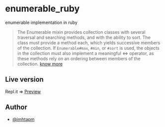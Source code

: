 # enumerable_ruby
 enumerable implementation in ruby

 >The Enumerable mixin provides collection classes with several traversal and searching methods, and with the ability to sort. The class must provide a method each, which yields successive members of the collection. If  `Enumerable#max`, `#min`, or `#sort` is used, the objects in the collection must also implement a meaningful <=> operator, as these methods rely on an ordering between members of the collection.
 [know more](https://ruby-doc.org/core-2.6.3/Enumerable.html)

## Live version
Repl.it => [Preview](https://repl.it/@ponmuthuselvam/enumerableruby)

## Author

* [@imhtapm](https://github.com/imhtapm)